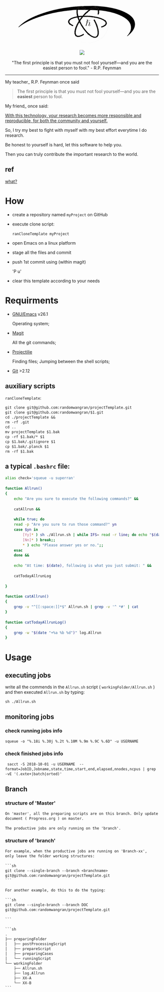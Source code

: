 <p align="center"><img src="assets/physics-black-white.png" width=450 height=150/></p>
<p align="center"><a href="https://github.com/randomwangran/TEM"><b></b></a></p>
<p align="center">
	<a href="https://github.com/randomwangran/TEM"><img src="https://img.shields.io/badge/GNU%20Emacs-27.0.50-b48ead.svg?style=flat-square"/></a>

</p>
<p align="center">"The first principle is that you must not fool
yourself—and you are the easiest person to fool." - R.P. Feynman</p>

---







My teacher_ R.P. Feynman once said

> The first principle is that you must not fool yourself—and you are the **easiest** person to fool.

My friend_ once said:

[With this technology, your research becomes more responsible and reproducible, for both the community and yourself.](https://www.zhengwenjie.net/configuration/)

So, I try my best to fight with myself with my best effort everytime I do research.

Be honest to yourself is hard, let this software to help you.

Then you can truly contribute the important research to the world.

## ref

[what?](https://www.nature.com/articles/s41567-019-0780-5)


# How

- create a repository named `myProject` on GitHub
- execute clone script:

    `ranCloneTemplate myProject`

- open Emacs on a linux platform
- stage all the files and commit
- push 1st commit using (within magit)

    'P u'

- clear this template according to your needs

# Requirments

- [GNU/Emacs](https://www.gnu.org/software/emacs/download.html) v26.1

    Operating system;

- [Magit](https://github.com/magit/magit)

    All the git commands;

- [Projectilie](https://github.com/bbatsov/projectile)

    Finding files; Jumping between the shell scripts;

- [Git](https://git-scm.com/download/win) >2.12

## auxiliary scripts

`ranCloneTemplate`:

```ranCloneTemplate
git clone git@github.com:randomwangran/projectTemplate.git
git clone git@github.com:randomwangran/$1.git
cd ./projectTemplate &&
rm -rf .git
cd ..
mv projectTemplate $1.bak
cp -rf $1.bak/* $1
cp $1.bak/.gitignore $1
cp $1.bak/.planck $1
rm -rf $1.bak
```

## a typical `.bashrc` file:

```sh
alias check='squeue -u superran'

function Allrun()
{
    echo "Are you sure to execute the following commands?" &&

    catAllrun &&

    while true; do
    read -p "Are you sure to run those command?" yn
    case $yn in
        [Yy]* ) sh ./Allrun.sh | while IFS= read -r line; do echo "$(date) $line"; done >> log.Allrun; break;;
        [Nn]* ) break;;
        * ) echo "Please answer yes or no.";;
    esac
    done &&

    echo "At time: $(date), following is what you just submit: " &&

    catTodayAllrunLog

}

function catAllrun()
{
    grep -v "^[[:space:]]*$" Allrun.sh | grep -v '^ *#' | cat
}

function catTodayAllrunLog()
{
    grep -w "$(date "+%a %b %d")" log.Allrun
}

```

# Usage

## executing jobs
write all the commends in the `Allrun.sh` script ( `workingFolder/Allrun.sh` ) and then executed `Allrun.sh` by typing:

```
sh ./Allrun.sh
```

## monitoring jobs

### check running jobs info

```
squeue -o "%.18i %.30j %.2t %.10M %.9m %.9C %.6D" -u USERNAME
```

### check finished jobs info

```
 sacct -S 2018-10-01 -u USERNAME  --format=JobID,Jobname,state,time,start,end,elapsed,nnodes,ncpus | grep -vE '(.exte+|batch|orted)'

```

## Branch
### structure of 'Master'

    On 'master', all the preparing scripts are on this branch. Only update document ( Progress.org ) on master.

    The productive jobs are only running on the 'branch'.

### structure of 'branch'

    For example, when the productive jobs are running on 'Branch-xx',
    only leave the folder working structures:

    ```sh
    git clone --single-branch --branch <branchname> git@github.com:randomwangran/projectTemplate.git
    ```

    For another example, do this to do the typing:

    ```sh
    git clone --single-branch --branch DOC git@github.com:randomwangran/projectTemplate.git

    ```

    ```sh
    .
    ├── preparingFolder
    │   ├── postProcessingScript
    │   ├── prepareScript
    │   ├── preparingCases
    │   └── runningScript
    └── workingFolder
        ├── Allrun.sh
        ├── log.Allrun
        ├── XX-A
        └── XX-B
    ```
